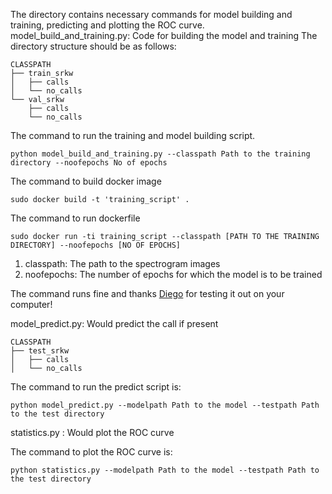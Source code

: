 The directory contains necessary commands for model building and training, predicting and plotting the ROC curve.
model_build_and_training.py: Code for building the model and training
The directory structure should be as follows:
```
CLASSPATH
├── train_srkw
│   ├── calls
│   └── no_calls
└── val_srkw
    ├── calls
    └── no_calls
```
The command to run the training and model building script.
```
python model_build_and_training.py --classpath Path to the training directory --noofepochs No of epochs
```

The command to build docker image
```
sudo docker build -t 'training_script' .
```
The command to run dockerfile
```
sudo docker run -ti training_script --classpath [PATH TO THE TRAINING DIRECTORY] --noofepochs [NO OF EPOCHS]
```

1. classpath: The path to the spectrogram images
2. noofepochs: The number of epochs for which the model is to be trained

The command runs fine and thanks [Diego](https://github.com/jd-rs) for testing it out on your computer!


model_predict.py: Would predict the call if present
```
CLASSPATH
├── test_srkw
│   ├── calls
│   └── no_calls
```
The command to run the predict script is:
```
python model_predict.py --modelpath Path to the model --testpath Path to the test directory
```

statistics.py : Would plot the ROC curve

The command to plot the ROC curve is:
```
python statistics.py --modelpath Path to the model --testpath Path to the test directory
```
